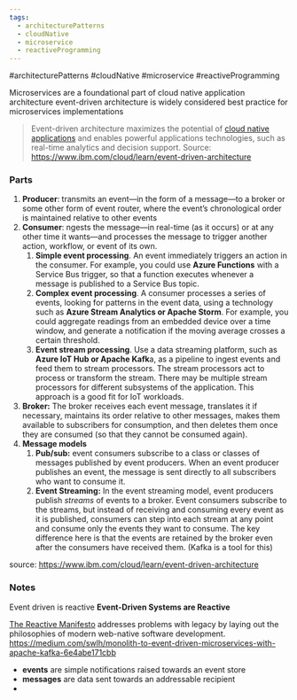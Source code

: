 ```yaml
---
tags:
  - architecturePatterns
  - cloudNative
  - microservice
  - reactiveProgramming
---
```

#architecturePatterns #cloudNative #microservice #reactiveProgramming 

Microservices are  a foundational part of cloud native application architecture
event-driven architecture is widely considered best practice for microservices implementations


> Event-driven architecture maximizes the potential of [cloud native applications](https://www.ibm.com/cloud/learn/cloud-native) and enables powerful applications technologies, such as real-time analytics and decision support.
Source: https://www.ibm.com/cloud/learn/event-driven-architecture


### Parts

1. **Producer**: transmits an event—in the form of a message—to a broker or some other form of event router, where the event’s chronological order is maintained relative to other events
2. **Consumer**:  ngests the message—in real-time (as it occurs) or at any other time it wants—and processes the message to trigger another action, workflow, or event of its own.
	1. **Simple event processing**. An event immediately triggers an action in the consumer. For example, you could use **Azure Functions** with a Service Bus trigger, so that a function executes whenever a message is published to a Service Bus topic.
	2. **Complex event processing**. A consumer processes a series of events, looking for patterns in the event data, using a technology such as **Azure Stream Analytics or Apache Storm**. For example, you could aggregate readings from an embedded device over a time window, and generate a notification if the moving average crosses a certain threshold.
	3. **Event stream processing**. Use a data streaming platform, such as **Azure IoT Hub or Apache Kafk**a, as a pipeline to ingest events and feed them to stream processors. The stream processors act to process or transform the stream. There may be multiple stream processors for different subsystems of the application. This approach is a good fit for IoT workloads.
3. **Broker:** The broker receives each event message, translates it if necessary, maintains its order relative to other messages, makes them available to subscribers for consumption, and then deletes them once they are consumed (so that they cannot be consumed again).
4. **Message models**
	1. **Pub/sub:** event consumers subscribe to a class or classes of messages published by event producers. When an event producer publishes an event, the message is sent directly to all subscribers who want to consume it. 
	2. **Event Streaming:**  In the event streaming model, event producers publish _streams_ of events to a broker. Event consumers subscribe to the streams, but instead of receiving and consuming every event as it is published, consumers can step into each stream at any point and consume only the events they want to consume. The key difference here is that the events are retained by the broker even after the consumers have received them. (Kafka is a tool for this)

source: https://www.ibm.com/cloud/learn/event-driven-architecture




### Notes


Event driven is reactive
**Event-Driven Systems are Reactive**

[The Reactive Manifesto](https://www.reactivemanifesto.org/) addresses problems with legacy by laying out the philosophies of modern web-native software development.
https://medium.com/swlh/monolith-to-event-driven-microservices-with-apache-kafka-6e4abe171cbb

-   **events** are simple notifications raised towards an event store
-   **messages** are data sent towards an addressable recipient
-